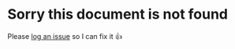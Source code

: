 # Sorry this document is not found

Please [log an issue](https://github.com/markbattistella/docsify-autoHeaders/issues/new?labels=bug,documentation&title=404+error+page) so I can fix it :thumbsup:
